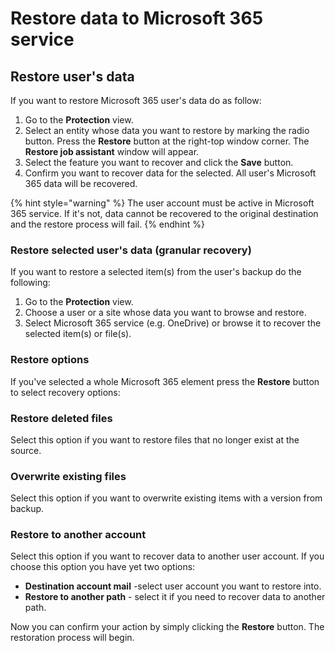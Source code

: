 # Restore data to Microsoft 365 service

## Restore user's data

If you want to restore Microsoft 365 user's data do as follow:

1. Go to the **Protection** view.
2. Select an entity whose data you want to restore by marking the radio button. Press the **Restore** button at the right-top window corner. The **Restore job assistant** window will appear.
3. Select the feature you want to recover and click the **Save** button.
4. Confirm you want to recover data for the selected. All user's Microsoft 365 data will be recovered.

{% hint style="warning" %}
The user account must be active in Microsoft 365 service. If it's not, data cannot be recovered to the original destination and the restore process will fail.
{% endhint %}

### Restore selected user's data \(granular recovery\)

If you  want to restore a selected item\(s\) from the user's backup do the following:

1. Go to the **Protection** view.
2. Choose a user or a site whose data you want to browse and restore.
3. Select Microsoft 365 service \(e.g. OneDrive\) or browse it to recover the selected item\(s\) or file\(s\).  

### Restore options

If you've selected a whole Microsoft 365 element press the **Restore** button to select recovery options: 

### Restore deleted files

Select this option if you want to restore files that no longer exist at the source. 

### Overwrite existing files

Select this option if you want to overwrite existing items with a version from backup.

### Restore to another account

Select this option if you want to recover data to another user account.  If you choose this option you have yet two options:

* **Destination account mail** -select user account you want to restore into.
* **Restore to another path** - select it if you need to recover data to another path.

Now you can confirm your action by simply clicking the **Restore** button. The restoration process will begin.      

